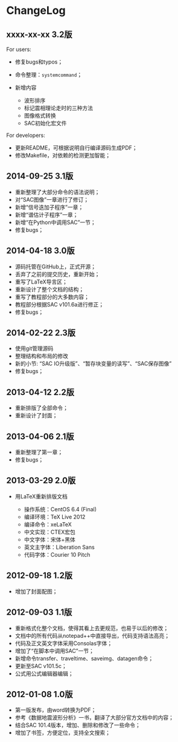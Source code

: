 ChangeLog
=========

xxxx-xx-xx 3.2版
----------------

For users:

- 修复bugs和typos；
- 命令整理：`systemcommand`；
- 新增内容

  - 波形排序
  - 标记震相理论走时的三种方法
  - 图像格式转换
  - SAC初始化宏文件

For developers:

- 更新README，可根据说明自行编译源码生成PDF；
- 修改Makefile，对依赖的检测更加智能；

2014-09-25 3.1版
----------------

- 重新整理了大部分命令的语法说明；
- 对“SAC图像”一章进行了修订；
- 新增“信号迭加子程序”一章；
- 新增“谱估计子程序”一章；
- 新增“在Python中调用SAC”一节；
- 修复bugs；

2014-04-18 3.0版
----------------

- 源码托管在GitHub上，正式开源；
- 丢弃了之前的提交历史，重新开始；
- 重写了LaTeX导言区；
- 重新设计了整个文档的结构；
- 重写了教程部分的大多数内容；
- 教程部分根据SAC v101.6a进行修正；
- 修复bugs；

2014-02-22 2.3版
----------------

- 使用git管理源码
- 整理结构和布局的修改
- 新的小节: “SAC IO升级版”、“暂存块变量的读写”、“SAC保存图像”
- 修复bugs；

2013-04-12 2.2版
----------------

- 重新排版了全部命令；
- 重新设计了封面；

2013-04-06 2.1版
----------------

- 重新整理了第一章；
- 修复bugs；

2013-03-29 2.0版
----------------

- 用LaTeX重新排版文档

  - 操作系统：CentOS 6.4 (Final)
  - 编译环境：TeX Live 2012
  - 编译命令：xeLaTeX
  - 中文实现：CTEX宏包
  - 中文字体：宋体+黑体
  - 英文主字体：Liberation Sans
  - 代码字体：Courier 10 Pitch

2012-09-18 1.2版
----------------

- 增加了封面配图；

2012-09-03 1.1版
----------------

- 重新格式化整个文档，使得其看上去更规范，也易于以后的修改；
- 文档中的所有代码从notepad++中直接导出，代码支持语法高亮；
- 代码及正文英文字体采用Consolas字体；
- 增加了“在脚本中调用SAC”一节；
- 新增命令transfer、traveltime、saveimg、datagen命令；
- 更新至SAC v101.5c；
- 公式用公式编辑器编辑；

2012-01-08 1.0版
----------------

- 第一版发布，由word转换为PDF；
- 参考《数据地震波形分析》一书，翻译了大部分官方文档中的内容；
- 结合SAC 101.4版本，增加、删除和修改了一些命令；
- 增加了书签，方便定位，支持全文搜索；
